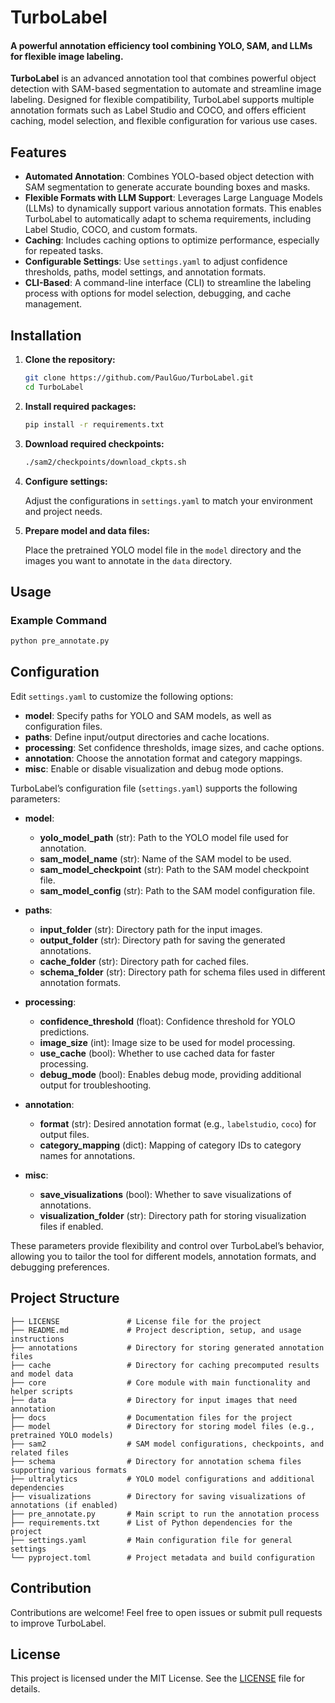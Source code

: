 # TurboLabel

#### A powerful annotation efficiency tool combining YOLO, SAM, and LLMs for flexible image labeling.

**TurboLabel** is an advanced annotation tool that combines powerful object detection with SAM-based segmentation to automate and streamline image labeling. Designed for flexible compatibility, TurboLabel supports multiple annotation formats such as Label Studio and COCO, and offers efficient caching, model selection, and flexible configuration for various use cases.

## Features

- **Automated Annotation**: Combines YOLO-based object detection with SAM segmentation to generate accurate bounding boxes and masks.
- **Flexible Formats with LLM Support**: Leverages Large Language Models (LLMs) to dynamically support various annotation formats. This enables TurboLabel to automatically adapt to schema requirements, including Label Studio, COCO, and custom formats.
- **Caching**: Includes caching options to optimize performance, especially for repeated tasks.
- **Configurable Settings**: Use `settings.yaml` to adjust confidence thresholds, paths, model settings, and annotation formats.
- **CLI-Based**: A command-line interface (CLI) to streamline the labeling process with options for model selection, debugging, and cache management.

## Installation

1. **Clone the repository:**

   ```bash
   git clone https://github.com/PaulGuo/TurboLabel.git
   cd TurboLabel
   ```

2. **Install required packages:**

   ```bash
   pip install -r requirements.txt
   ```

3. **Download required checkpoints:**

   ```bash
   ./sam2/checkpoints/download_ckpts.sh
   ```

4. **Configure settings:**

   Adjust the configurations in `settings.yaml` to match your environment and project needs. 

5. **Prepare model and data files:**

   Place the pretrained YOLO model file in the `model` directory and the images you want to annotate in the `data` directory.

## Usage

### Example Command

```bash
python pre_annotate.py
```

## Configuration

Edit `settings.yaml` to customize the following options:

- **model**: Specify paths for YOLO and SAM models, as well as configuration files.
- **paths**: Define input/output directories and cache locations.
- **processing**: Set confidence thresholds, image sizes, and cache options.
- **annotation**: Choose the annotation format and category mappings.
- **misc**: Enable or disable visualization and debug mode options.

TurboLabel’s configuration file (`settings.yaml`) supports the following parameters:

- **model**: 
  - **yolo_model_path** (str): Path to the YOLO model file used for annotation.
  - **sam_model_name** (str): Name of the SAM model to be used.
  - **sam_model_checkpoint** (str): Path to the SAM model checkpoint file.
  - **sam_model_config** (str): Path to the SAM model configuration file.

- **paths**: 
  - **input_folder** (str): Directory path for the input images.
  - **output_folder** (str): Directory path for saving the generated annotations.
  - **cache_folder** (str): Directory path for cached files.
  - **schema_folder** (str): Directory path for schema files used in different annotation formats.

- **processing**: 
  - **confidence_threshold** (float): Confidence threshold for YOLO predictions.
  - **image_size** (int): Image size to be used for model processing.
  - **use_cache** (bool): Whether to use cached data for faster processing.
  - **debug_mode** (bool): Enables debug mode, providing additional output for troubleshooting.

- **annotation**:
  - **format** (str): Desired annotation format (e.g., `labelstudio`, `coco`) for output files.
  - **category_mapping** (dict): Mapping of category IDs to category names for annotations.

- **misc**: 
  - **save_visualizations** (bool): Whether to save visualizations of annotations.
  - **visualization_folder** (str): Directory path for storing visualization files if enabled.

These parameters provide flexibility and control over TurboLabel’s behavior, allowing you to tailor the tool for different models, annotation formats, and debugging preferences.

## Project Structure

```
├── LICENSE               # License file for the project
├── README.md             # Project description, setup, and usage instructions
├── annotations           # Directory for storing generated annotation files
├── cache                 # Directory for caching precomputed results and model data
├── core                  # Core module with main functionality and helper scripts
├── data                  # Directory for input images that need annotation
├── docs                  # Documentation files for the project
├── model                 # Directory for storing model files (e.g., pretrained YOLO models)
├── sam2                  # SAM model configurations, checkpoints, and related files
├── schema                # Directory for annotation schema files supporting various formats
├── ultralytics           # YOLO model configurations and additional dependencies
├── visualizations        # Directory for saving visualizations of annotations (if enabled)
├── pre_annotate.py       # Main script to run the annotation process
├── requirements.txt      # List of Python dependencies for the project
├── settings.yaml         # Main configuration file for general settings
└── pyproject.toml        # Project metadata and build configuration
```

## Contribution

Contributions are welcome! Feel free to open issues or submit pull requests to improve TurboLabel.

## License

This project is licensed under the MIT License. See the [LICENSE](LICENSE) file for details.